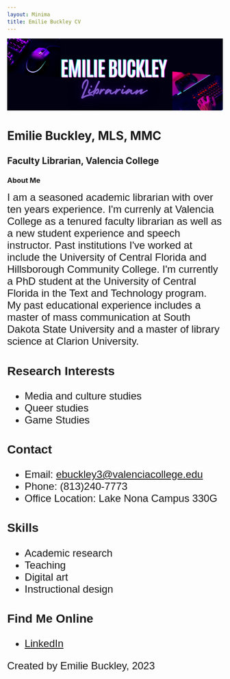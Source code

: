 ```yaml
---
layout: Minima
title: Emilie Buckley CV
---
```

![Featured Image](assets/websiteheader.png)

# Emilie Buckley, MLS, MMC
## Faculty Librarian, Valencia College

### About Me
<span style="font-family: Arial; font-size: 24px;">
I am a seasoned academic librarian with over ten years experience. I'm currenly at Valencia College as a tenured faculty librarian as well as a new student experience and speech instructor. Past institutions I've worked at include the University of Central Florida and Hillsborough Community College. I'm currently a PhD student at the University of Central Florida in the Text and Technology program. My past educational experience includes a master of mass communication at South Dakota State University and a master of library science at Clarion University. 


### Research Interests
* Media and culture studies
* Queer studies
* Game Studies

### Contact
* Email: ebuckley3@valenciacollege.edu
* Phone: (813)240-7773
* Office Location: Lake Nona Campus 330G

### Skills
* Academic research
* Teaching
* Digital art
* Instructional design

### Find Me Online
* [LinkedIn](https://www.linkedin.com/in/emiliebuckley/)










Created by Emilie Buckley, 2023
